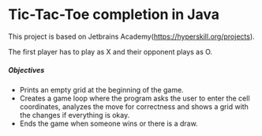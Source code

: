 # Tic-Tac-Toe completion in Java

This project is based on Jetbrains Academy(https://hyperskill.org/projects).

The first player has to play as X and their opponent plays as O.

##### Objectives

  - Prints an empty grid at the beginning of the game.
  - Creates a game loop where the program asks the user to enter the cell coordinates, analyzes the move for correctness and shows a grid with the changes if everything is okay.
  - Ends the game when someone wins or there is a draw.


